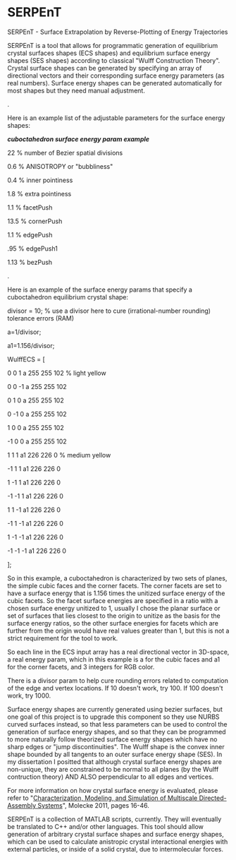 # SERPEnT
SERPEnT - Surface Extrapolation by Reverse-Plotting of Energy Trajectories


SERPEnT is a tool that allows for programmatic generation of equilibrium crystal surfaces shapes (ECS shapes) and equilibrium surface energy shapes (SES shapes) according to classical "Wulff Construction Theory". Crystal surface shapes can be generated by specifying an array of directional vectors and their corresponding surface energy parameters (as real numbers). Surface energy shapes can be generated automatically for most shapes but they need manual adjustment.

.

Here is an example list of the adjustable parameters for the surface energy shapes:

***cuboctahedron surface energy param example***

22    % number of Bezier spatial divisions

0.6   % ANISOTROPY or "bubbliness"

0.4   % inner pointiness

1.8   % extra pointiness

1.1   % facetPush

13.5  % cornerPush

1.1   % edgePush

.95   % edgePush1

1.13  % bezPush

.

Here is an example of the surface energy params that specify a cuboctahedron equilibrium crystal shape:

divisor = 10;     % use a divisor here to cure (irrational-number rounding) tolerance errors (RAM)

a=1/divisor;

a1=1.156/divisor;

WulffECS = [

0	0	1	a       255   255   102   % light yellow

0	0      -1	a       255   255   102

0	1	0	a       255   255   102

0      -1	0	a       255   255   102

1	0	0	a       255   255   102

-1	0	0	a       255   255   102

1	1	1	a1       226   226   0    % medium yellow

-1	1	1	a1       226   226   0

1	-1	1	a1       226   226   0

-1	-1	1	a1       226   226   0

1	1	-1	a1       226   226   0

-1	1	-1	a1       226   226   0

1	-1	-1	a1       226   226   0

-1	-1	-1	a1       226   226   0

];

So in this example, a cuboctahedron is characterized by two sets of planes, the simple cubic faces and the corner facets. The corner facets are set to have a surface energy that is 1.156 times the unitized surface energy of the cubic facets. So the facet surface energies are specified in a ratio with a chosen surface energy unitized to 1, usually I chose the planar surface or set of surfaces that lies closest to the origin to unitize as the basis for the surface energy ratios, so the other surface energies for facets which are further from the origin would have real values greater than 1, but this is not a strict requirement for the tool to work.

So each line in the ECS input array has a real directional vector in 3D-space, a real energy param, which in this example is a for the cubic faces and a1 for the corner facets, and 3 integers for RGB color.

There is a divisor param to help cure rounding errors related to computation of the edge and vertex locations. If 10 doesn't work, try 100. If 100 doesn't work, try 1000.

Surface energy shapes are currently generated using bezier surfaces, but one goal of this project is to upgrade this component so they use NURBS curved surfaces instead, so that less parameters can be used to control the generation of surface energy shapes, and so that they can be programmed to more naturally follow theorized surface energy shapes which have no sharp edges or "jump discontinuities". The Wulff shape is the convex
inner shape bounded by all tangents to an outer surface energy shape (SES). In my dissertation I positted that although crystal surface energy shapes are non-unique, they are constrained to be normal to all planes (by the Wulff contruction theory) AND ALSO perpendicular to all edges and vertices.

For more information on how crystal surface energy is evaluated, please refer to "[Characterization, Modeling, and Simulation of Multiscale Directed-Assembly Systems](http://www.unm.edu/~reason/RAM_dissertation_final.pdf)", Molecke 2011, pages 16-46.

SERPEnT is a collection of MATLAB scripts, currently. They will eventually be translated to C++ and/or other languages. This tool should allow generation of arbitrary crystal surface shapes and surface energy shapes, which can be used to calculate anistropic crystal interactional energies with external particles, or inside of a solid crystal, due to intermolecular forces. 

